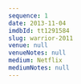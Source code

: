 ```yaml
---
sequence: 1
date: 2013-11-04
imdbId: tt1291584
slug: warrior-2011
venue: null
venueNotes: null
medium: Netflix
mediumNotes: null
---
```


